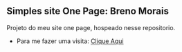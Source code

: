 ## Simples site One Page: Breno Morais

Projeto do meu site one page, hospeado nesse repositorio.
- Para me fazer uma visita: [Clique Aqui](https://brenomorais.github.io/)

